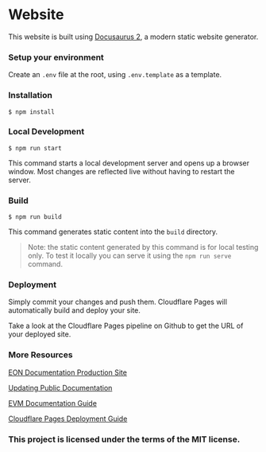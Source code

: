 # Website

This website is built using [Docusaurus 2](https://docusaurus.io/), a modern static website generator.

### Setup your environment

Create an `.env` file at the root, using `.env.template` as a template.

### Installation

```
$ npm install
```

### Local Development

```
$ npm run start
```

This command starts a local development server and opens up a browser window. Most changes are reflected live without having to restart the server.

### Build

```
$ npm run build
```

This command generates static content into the `build` directory.

> Note: the static content generated by this command is for local testing only. To test it locally you can serve it using the `npm run serve` command.

### Deployment

Simply commit your changes and push them. Cloudflare Pages will automatically build and deploy your site.

Take a look at the Cloudflare Pages pipeline on Github to get the URL of your deployed site.

### More Resources
[EON Documentation Production Site](https://eon.horizen.io/docs)

[Updating Public Documentation](https://horizenlabs.atlassian.net/wiki/spaces/TOOLS/pages/155058200/Updating+Public+Documentation)

[EVM Documentation Guide](https://horizenlabs.atlassian.net/wiki/spaces/PE/pages/128680055/EVM+Documentation)

[Cloudflare Pages Deployment Guide](https://horizenlabs.atlassian.net/wiki/spaces/PE/pages/133529601/Cloudflare+Pages)

### This project is licensed under the terms of the MIT license. <add link>
